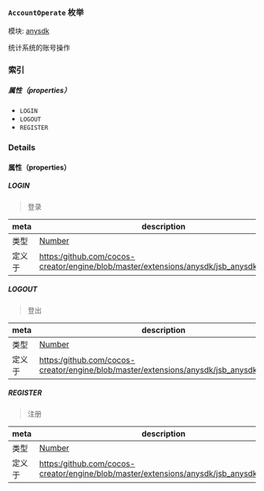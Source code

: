 ### `AccountOperate` 枚举



模块: [anysdk](../modules/anysdk.md)




统计系统的账号操作

### 索引

##### 属性（properties）

  - `LOGIN`
  - `LOGOUT`
  - `REGISTER`

### Details

#### 属性（properties）


##### LOGIN

> 登录

| meta | description |
|------|-------------|
| 类型 | <a href="https://developer.mozilla.org/en/JavaScript/Reference/Global_Objects/Number" class="crosslink external" target="_blank">Number</a> |
| 定义于 | [https:/github.com/cocos-creator/engine/blob/master/extensions/anysdk/jsb_anysdk.js:2214](https:/github.com/cocos-creator/engine/blob/master/extensions/anysdk/jsb_anysdk.js#L2214) |



##### LOGOUT

> 登出

| meta | description |
|------|-------------|
| 类型 | <a href="https://developer.mozilla.org/en/JavaScript/Reference/Global_Objects/Number" class="crosslink external" target="_blank">Number</a> |
| 定义于 | [https:/github.com/cocos-creator/engine/blob/master/extensions/anysdk/jsb_anysdk.js:2221](https:/github.com/cocos-creator/engine/blob/master/extensions/anysdk/jsb_anysdk.js#L2221) |



##### REGISTER

> 注册

| meta | description |
|------|-------------|
| 类型 | <a href="https://developer.mozilla.org/en/JavaScript/Reference/Global_Objects/Number" class="crosslink external" target="_blank">Number</a> |
| 定义于 | [https:/github.com/cocos-creator/engine/blob/master/extensions/anysdk/jsb_anysdk.js:2228](https:/github.com/cocos-creator/engine/blob/master/extensions/anysdk/jsb_anysdk.js#L2228) |


